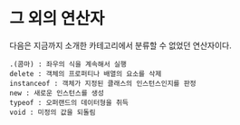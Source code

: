 # 그 외의 연산자

다음은 지금까지 소개한 카테고리에서 분류할 수 없었던 연산자이다.

~~~
.(콤마) : 좌우의 식을 계속해서 실행
delete : 객체의 프로퍼티나 배열의 요소를 삭제
instanceof : 객체가 지정된 클래스의 인스턴스인지를 판정
new : 새로운 인스턴스를 생성
typeof : 오퍼랜드의 데이터형을 취득
void : 미정의 값을 되돌림
~~~